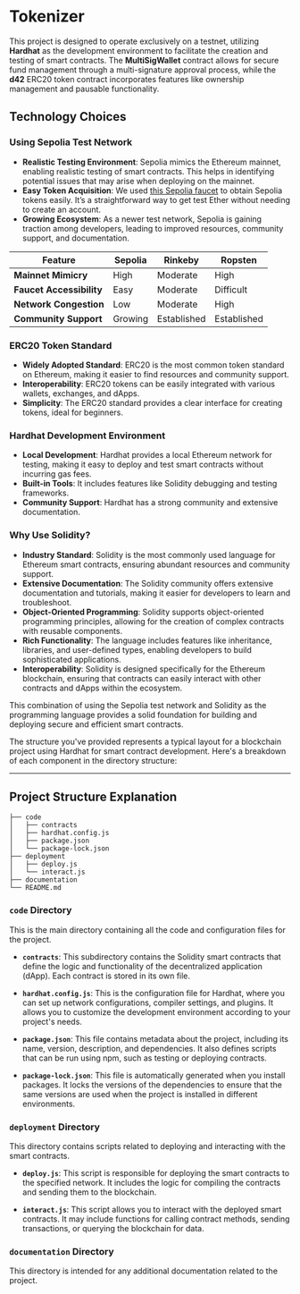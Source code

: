 # Tokenizer

This project is designed to operate exclusively on a testnet, utilizing **Hardhat** as the development environment to facilitate the creation and testing of smart contracts. The **MultiSigWallet** contract allows for secure fund management through a multi-signature approval process, while the **d42** ERC20 token contract incorporates features like ownership management and pausable functionality.

## Technology Choices

### Using Sepolia Test Network
- **Realistic Testing Environment**: Sepolia mimics the Ethereum mainnet, enabling realistic testing of smart contracts. This helps in identifying potential issues that may arise when deploying on the mainnet.
- **Easy Token Acquisition**: We used [this Sepolia faucet](https://sepolia-faucet.pk910.de/) to obtain Sepolia tokens easily. It’s a straightforward way to get test Ether without needing to create an account.
- **Growing Ecosystem**: As a newer test network, Sepolia is gaining traction among developers, leading to improved resources, community support, and documentation.

| Feature                     | Sepolia                     | Rinkeby                     | Ropsten                     |
|-----------------------------|-----------------------------|-----------------------------|-----------------------------|
| **Mainnet Mimicry**         | High                        | Moderate                    | High                        |
| **Faucet Accessibility**    | Easy                        | Moderate                    | Difficult                   |
| **Network Congestion**      | Low                         | Moderate                    | High                        |
| **Community Support**       | Growing                     | Established                 | Established                 |

### ERC20 Token Standard
- **Widely Adopted Standard**: ERC20 is the most common token standard on Ethereum, making it easier to find resources and community support.
- **Interoperability**: ERC20 tokens can be easily integrated with various wallets, exchanges, and dApps.
- **Simplicity**: The ERC20 standard provides a clear interface for creating tokens, ideal for beginners.

### Hardhat Development Environment
- **Local Development**: Hardhat provides a local Ethereum network for testing, making it easy to deploy and test smart contracts without incurring gas fees.
- **Built-in Tools**: It includes features like Solidity debugging and testing frameworks.
- **Community Support**: Hardhat has a strong community and extensive documentation.

### Why Use Solidity?
- **Industry Standard**: Solidity is the most commonly used language for Ethereum smart contracts, ensuring abundant resources and community support.
- **Extensive Documentation**: The Solidity community offers extensive documentation and tutorials, making it easier for developers to learn and troubleshoot.
- **Object-Oriented Programming**: Solidity supports object-oriented programming principles, allowing for the creation of complex contracts with reusable components.
- **Rich Functionality**: The language includes features like inheritance, libraries, and user-defined types, enabling developers to build sophisticated applications.
- **Interoperability**: Solidity is designed specifically for the Ethereum blockchain, ensuring that contracts can easily interact with other contracts and dApps within the ecosystem.

This combination of using the Sepolia test network and Solidity as the programming language provides a solid foundation for building and deploying secure and efficient smart contracts.

The structure you've provided represents a typical layout for a blockchain project using Hardhat for smart contract development. Here's a breakdown of each component in the directory structure:

---

## Project Structure Explanation

```
├── code
│   ├── contracts
│   ├── hardhat.config.js
│   ├── package.json
│   └── package-lock.json
├── deployment
│   ├── deploy.js
│   └── interact.js
├── documentation
└── README.md
```

### `code` Directory
This is the main directory containing all the code and configuration files for the project.

- **`contracts`**: This subdirectory contains the Solidity smart contracts that define the logic and functionality of the decentralized application (dApp). Each contract is stored in its own file.

- **`hardhat.config.js`**: This is the configuration file for Hardhat, where you can set up network configurations, compiler settings, and plugins. It allows you to customize the development environment according to your project's needs.

- **`package.json`**: This file contains metadata about the project, including its name, version, description, and dependencies. It also defines scripts that can be run using npm, such as testing or deploying contracts.

- **`package-lock.json`**: This file is automatically generated when you install packages. It locks the versions of the dependencies to ensure that the same versions are used when the project is installed in different environments.

### `deployment` Directory
This directory contains scripts related to deploying and interacting with the smart contracts.

- **`deploy.js`**: This script is responsible for deploying the smart contracts to the specified network. It includes the logic for compiling the contracts and sending them to the blockchain.

- **`interact.js`**: This script allows you to interact with the deployed smart contracts. It may include functions for calling contract methods, sending transactions, or querying the blockchain for data.

### `documentation` Directory
This directory is intended for any additional documentation related to the project.
